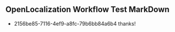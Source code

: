 ## OpenLocalization Workflow Test MarkDown
* 2156be85-7116-4ef9-a8fc-79b6bb84a6b4 thanks!

<!--HONumber=Sep16_HO1-->


